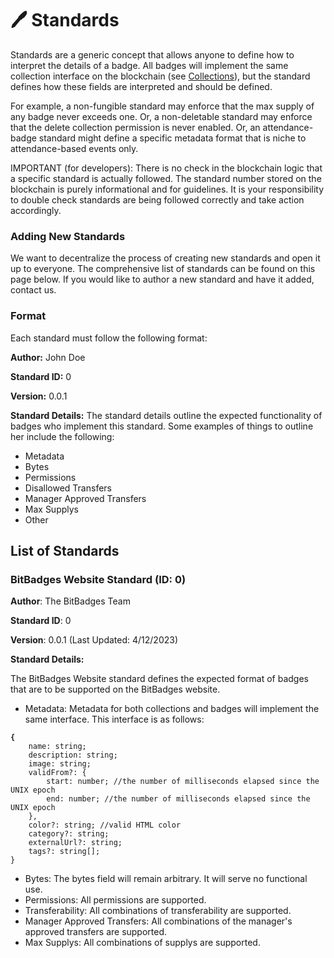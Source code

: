 # 🖊 Standards

Standards are a generic concept that allows anyone to define how to interpret the details of a badge. All badges will implement the same collection interface on the blockchain (see [Collections](collections.md)), but the standard defines how these fields are interpreted and should be defined.

For example, a non-fungible standard may enforce that the max supply of any badge never exceeds one. Or, a non-deletable standard may enforce that the delete collection permission is never enabled. Or, an attendance-badge standard might define a specific metadata format that is niche to attendance-based events only.

IMPORTANT (for developers): There is no check in the blockchain logic that a specific standard is actually followed. The standard number stored on the blockchain is purely informational and for guidelines. It is your responsibility to double check standards are being followed correctly and take action accordingly.

### Adding New Standards

We want to decentralize the process of creating new standards and open it up to everyone. The comprehensive list of standards can be found on this page below. If you would like to author a new standard and have it added, contact us.

### Format

Each standard must follow the following format:

**Author:** John Doe

**Standard ID:** 0

**Version:** 0.0.1

**Standard Details:** The standard details outline the expected functionality of badges who implement this standard. Some examples of things to outline her include the following:

* Metadata
* Bytes
* Permissions&#x20;
* Disallowed Transfers
* Manager Approved Transfers
* Max Supplys
* Other



## List of Standards

### BitBadges Website Standard (ID: 0)

**Author**: The BitBadges Team

**Standard ID**: 0

**Version**: 0.0.1 (Last Updated: 4/12/2023)

**Standard Details:**&#x20;

The BitBadges Website standard defines the expected format of badges that are to be supported on the BitBadges website.&#x20;

* Metadata: Metadata for both collections and badges will implement the same interface. This interface is as follows:

<pre class="language-typescript"><code class="lang-typescript"><strong>{
</strong>    name: string;
    description: string;
    image: string;
    validFrom?: {
        start: number; //the number of milliseconds elapsed since the UNIX epoch
        end: number; //the number of milliseconds elapsed since the UNIX epoch
    },
    color?: string; //valid HTML color
    category?: string;
    externalUrl?: string;
    tags?: string[];
}
</code></pre>

* Bytes: The bytes field will remain arbitrary. It will serve no functional use.
* Permissions: All permissions are supported.
* Transferability: All combinations of transferability are supported.
* Manager Approved Transfers: All combinations of the manager's approved transfers are supported.
* Max Supplys: All combinations of supplys are supported.
